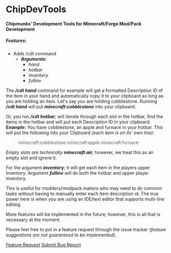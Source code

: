 # ChipDevTools
#### Chipmunks' Development Tools for Minecraft/Forge Mod/Pack Development

##### Features:
* Adds /cdt command
  * ***Arguments:***
    * *hand*
    * *hotbar*
    * *inventory*
    * *fullinv*

The ***/cdt hand*** command for example will get a formatted Description ID of the item in your hand and automatically copy it to your clipboard as long as you are holding an item.
Let's say you are holding cobblestone.  Running ***/cdt hand*** will put ***minecraft:cobblestone*** into your clipboard.

Or, you run ***/cdt hotbar***; will iterate through each slot in the hotbar, find the items in the hotbar and will put each Description ID in your clipboard.
***Example:*** You have cobblestone, an apple and furnace in your hotbar.  This will put the following into your Clipboard *(each item is on its' own line)*:
>minecraft:cobblestone
>minecraft:apple
>minecraft:furnace

*Empty slots are technically **minecraft:air***; however, we treat this as an empty slot and ignore it.

For the argument ***inventory***; it will get each item in the players upper inventory.
Argument ***fullinv*** will do both the hotbar and upper player inventory.

This is useful for modders/modpack makers who may need to do common tasks without having to manually enter each item description id.
The true power here is when you are using an IDE/text editor that supports multi-line editing.

More features will be implemented in the future; however, this is all that is necessary at the moment.

Please feel free to put in a feature request through the issue tracker (*feature suggestions are not guaranteed to be implemented*).

[Feature Request](https://github.com/ChipmunkCraft/ChipDevTools/issues/new?assignees=&labels=enhancement&template=FEATURE_REQUEST.md)
[Submit Bug Report](https://github.com/ChipmunkCraft/ChipDevTools/issues/new?assignees=&labels=bug&template=BUG_REPORT.md)